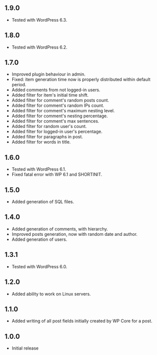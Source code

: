 ## 1.9.0
* Tested with WordPress 6.3.

## 1.8.0
* Tested with WordPress 6.2.

## 1.7.0
* Improved plugin behaviour in admin.
* Fixed: item generation time now is properly distributed within default period.
* Added comments from not logged-in users.
* Added filter for item's initial time shift.
* Added filter for comment's random posts count.
* Added filter for comment's random IPs count.
* Added filter for comment's maximum nesting level.
* Added filter for comment's nesting percentage.
* Added filter for comment's max sentences.
* Added filter for random user's count.
* Added filter for logged-in user's percentage.
* Added filter for paragraphs in post.
* Added filter for words in title.

## 1.6.0
* Tested with WordPress 6.1.
* Fixed fatal error with WP 6.1 and SHORTINIT.

## 1.5.0
* Added generation of SQL files.

## 1.4.0
* Added generation of comments, with hierarchy.
* Improved posts generation, now with random date and author.
* Added generation of users.

## 1.3.1
* Tested with WordPress 6.0.

## 1.2.0
* Added ability to work on Linux servers.

## 1.1.0
* Added writing of all post fields initially created by WP Core for a post.

## 1.0.0
* Initial release
